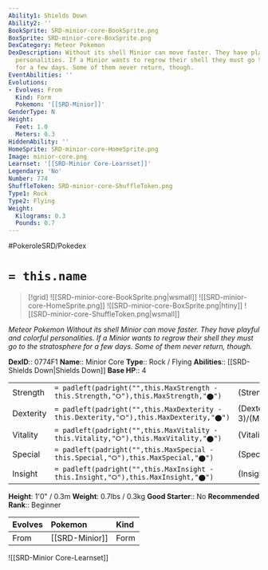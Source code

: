 ```yaml
---
Ability1: Shields Down
Ability2: ''
BookSprite: SRD-minior-core-BookSprite.png
BoxSprite: SRD-minior-core-BoxSprite.png
DexCategory: Meteor Pokemon
DexDescription: Without its shell Minior can move faster. They have playful and colorful
  personalities. If a Minior wants to regrow their shell they must go to the stratosphere
  for a few days. Some of them never return, though.
EventAbilities: ''
Evolutions:
- Evolves: From
  Kind: Form
  Pokemon: '[[SRD-Minior]]'
GenderType: N
Height:
  Feet: 1.0
  Meters: 0.3
HiddenAbility: ''
HomeSprite: SRD-minior-core-HomeSprite.png
Image: minior-core.png
Learnset: '[[SRD-Minior Core-Learnset]]'
Legendary: 'No'
Number: 774
ShuffleToken: SRD-minior-core-ShuffleToken.png
Type1: Rock
Type2: Flying
Weight:
  Kilograms: 0.3
  Pounds: 0.7
---
```


#PokeroleSRD/Pokedex

# `= this.name`

> [!grid]
> ![[SRD-minior-core-BookSprite.png|wsmall]]
> ![[SRD-minior-core-HomeSprite.png]]
> ![[SRD-minior-core-BoxSprite.png|htiny]]
> ![[SRD-minior-core-ShuffleToken.png|wsmall]]


*Meteor Pokemon*
*Without its shell Minior can move faster. They have playful and colorful personalities. If a Minior wants to regrow their shell they must go to the stratosphere for a few days. Some of them never return, though.*

**DexID**:: 0774F1
**Name**:: Minior Core
**Type**:: Rock / Flying
**Abilities**:: [[SRD-Shields Down|Shields Down]]
**Base HP**:: 4

|           |                                                                                        |                                          |
| --------- | -------------------------------------------------------------------------------------- | ---------------------------------------- |
| Strength  | `= padleft(padright("",this.MaxStrength - this.Strength,"⭘"),this.MaxStrength,"⬤")`    | (Strength::3)/(MaxStrength::6)   |
| Dexterity | `= padleft(padright("",this.MaxDexterity - this.Dexterity,"⭘"),this.MaxDexterity,"⬤")` | (Dexterity:: 3)/(MaxDexterity::7) |
| Vitality  | `= padleft(padright("",this.MaxVitality - this.Vitality,"⭘"),this.MaxVitality,"⬤")`    | (Vitality::2)/(MaxVitality::4)   |
| Special   | `= padleft(padright("",this.MaxSpecial - this.Special,"⭘"),this.MaxSpecial,"⬤")`       | (Special::3)/(MaxSpecial::6)     |
| Insight   | `= padleft(padright("",this.MaxInsight - this.Insight,"⭘"),this.MaxInsight,"⬤")`       | (Insight::2)/(MaxInsight::4)     |

**Height**: 1'0" / 0.3m
**Weight**: 0.7lbs / 0.3kg
**Good Starter**:: No
**Recommended Rank**:: Beginner

| Evolves   | Pokemon        | Kind   |
|:----------|:---------------|:-------|
| From      | [[SRD-Minior]] | Form   |

![[SRD-Minior Core-Learnset]]